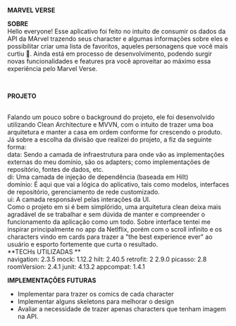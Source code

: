 **MARVEL VERSE**


**SOBRE**
<br/>
Hello everyone! Esse aplicativo foi feito no intuito de consumir os dados da API da MArvel trazendo seus character e algumas informações sobre eles e possibilitar criar uma lista de favoritos, aqueles personagens que você mais curtiu 💙. Ainda está em processo de desenvolvimento, podendo surgir novas funcionalidades e features pra você aproveitar ao máximo essa experiência pelo Marvel Verse.

<br/>

**PROJETO**

<br/>
Falando um pouco sobre o background do projeto, ele foi desenvolvido utilizando Clean Architecture e MVVN, com o intuito de trazer uma boa arquitetura e manter a casa em ordem conforme for crescendo o produto. 
Já sobre a escolha da divisão que realizei do projeto, a fiz da seguinte forma:
<br/>
data: Sendo a camada de infraestrutura para onde vão as implementações externas do meu domínio, são os adapters; como implementações de repositório, fontes de dados, etc.
<br/>
di: Uma camada de injeção de dependência (baseada em Hilt)
<br/>
domínio: É aqui que vai a lógica do aplicativo, tais como modelos, interfaces de repositório, gerenciamento de rede customizado.
<br/>
ui: A camada responsável pelas interações da UI.
<br/>
Como o projeto em si é bem simplórido, uma arquitetura clean deixa mais agradável de se trabalhar e sem dúvida de manter e compreender o funcionamento da aplicação como um todo.
Sobre interface tentei me inspirar principalmente no app da Netlflix, porém com o scroll infinito e os characters vindo em cards para trazer a "the best experience ever" ao usuário e esporto fortemente que curta o resultado.

<br/>
**TECHs UTILIZADAS **
<br/>
navigation:  2.3.5
mock:        1.12.2
hilt:        2.40.5
retrofit:    2 2.9.0
picasso:     2.8
roomVersion: 2.4.1
junit:       4.13.2
appcompat:   1.4.1
<br/>

**IMPLEMENTAÇÕES FUTURAS**
- Implementar para trazer os comics de cada character
- Implementar alguns skeletons para melhorar o design 
- Avaliar a necessidade de trazer apenas characters que tenham imagem na API.
